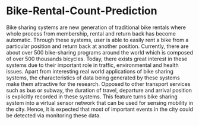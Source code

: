 # Bike-Rental-Count-Prediction
Bike sharing systems are new generation of traditional bike rentals where whole process from membership, rental and return  back has become automatic. Through these systems, user is able to easily rent a bike from a particular position and return  back at another position. Currently, there are about over 500 bike-sharing programs around the world which is composed of  over 500 thousands bicycles. Today, there exists great interest in these systems due to their important role in traffic,  environmental and health issues.   Apart from interesting real world applications of bike sharing systems, the characteristics of data being generated by these systems make them attractive for the research. Opposed to other transport services such as bus or subway, the duration of travel, departure and arrival position is explicitly recorded in these systems. This feature turns bike sharing system into a virtual sensor network that can be used for sensing mobility in the city. Hence, it is expected that most of important events in the city could be detected via monitoring these data.

